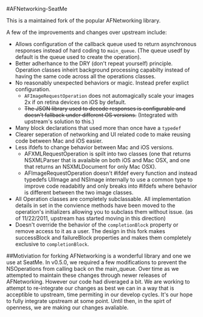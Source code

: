 #AFNetworking-SeatMe

This is a maintained fork of the popular AFNetworking library. 


A few of the improvements and changes over upstream include:

  * Allows configuration of the callback queue used to return asynchronous responses instead of hard coding to `main_queue`. (The queue usedf by default is the queue used to create the operation). 
  * Better adherhance to the DRY (don't repeat yourself) principle. Operation classes inheirt background processing capabilty instead of having the same code across all the operations classes.
  * No reasonably unexpected behaviors or magic. Instead prefer explict configuration. 
    * ```AFImageRequestOperation``` does not automagically scale your images 2x if on retina devices on iOS by default. 
    * <strike>The JSON library used to decode responses is configurable and doesn't fallback under different OS versions.</strike> (Integrated with upstream's solution to this.)
  * Many block declarations that used more than once have a `typedef`
  * Clearer seperation of networking and UI related code to make reusing code between Mac and iOS easier.
  * Less ifdefs to change behavior between Mac and iOS versions. 
    * AFXMLRequestOperation is spilt into two classes (one that returns NSXMLParser that is avalaible on both iOS and Mac OSX, and one that returns an NSXMLDocument for only Mac OSX).
    * AFImageRequestOperation doesn't #ifdef every function and instead typedefs UIImage and NSImage internally to use a common type to improve code readabitly and only breaks into #ifdefs where behavior is different between the two image classes.
  * All Operation classes are completely subclassable. All implementation details in set in the convience methods have been moved to the operation's initializers allowing you to subclass them without issue. (as of 11/22/2011, upstream has started moving in this direction)
  * Doesn't override the behavior of the ```completionBlock``` property or remove access to it as a user. The design in this fork makes successBlock and failureBlock properties and makes them completely exclusive to ```completionBlock```.


##Motiviation for forking
AFNetworking is a wonderful library and one we use at SeatMe. In v0.5.0, we required a few modifications to prevent the NSOperations from calling back on the main_queue. Over time as we attempted to maintain these changes through newer releases of AFNetworking. However our code had diveraged a bit. We are working to attempt to re-integrate our changes as best we can in a way that is acceptible to upstream, time permiting in our develop cycles. It's our hope to fully integrate upstream at some point. Until then, in the spirt of openness, we are making our changes avaliable. 